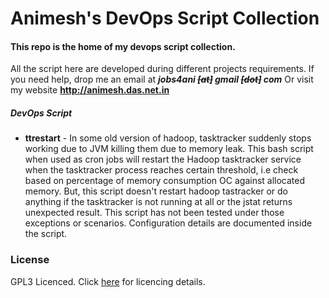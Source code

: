 # Animesh's DevOps Script Collection

#### This repo is the home of my devops script collection. 

All the script here are developed during different projects requirements. 
If you need help, drop me an email at _**jobs4ani ~~[at]~~ gmail ~~[dot]~~ com**_ Or visit my website **<http://animesh.das.net.in>**

##### DevOps Script
- **ttrestart** - In some old version of hadoop, tasktracker suddenly stops working due to JVM killing them due to memory leak. This bash script when used as cron jobs will restart the Hadoop tasktracker service when the tasktracker process reaches certain threshold, i.e check based on percentage of memory consumption OC against allocated memory.  But, this script doesn't restart hadoop tastracker or do anything if the tasktracker is not running at all or the jstat returns unexpected result. This script has not been tested under those exceptions or scenarios. Configuration details are documented inside the script.

### License
GPL3 Licenced. Click [here](../blob/master/LICENSE) for licencing details.